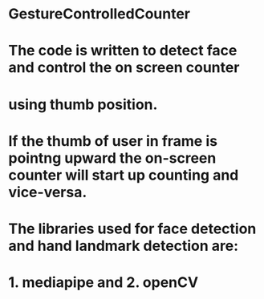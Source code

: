 # GestureControlledCounter
# The code is written to detect face and control the on screen counter
# using thumb position.
# If the thumb of user in frame is pointng upward the on-screen counter will start up counting and vice-versa.
# The libraries used for face detection and hand landmark detection are:
# 1. mediapipe and 2. openCV

